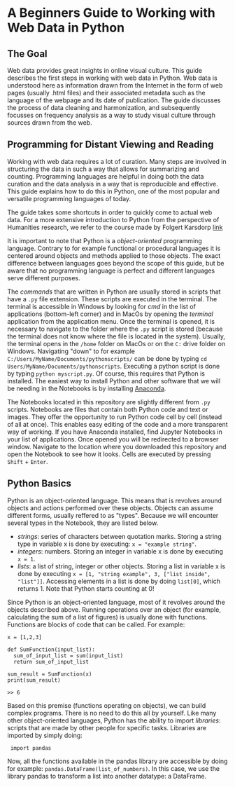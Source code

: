 # A Beginners Guide to Working with Web Data in Python

## The Goal
Web data provides great insights in online visual culture. This guide describes the first steps in working with web data in Python. Web data is understood here as information drawn from the Internet in the form of web pages (usually .html files) and their associated metadata such as the language of the webpage and its date of publication. The guide discusses the process of data cleaning and harmonization, and subsequently focusses on frequency analysis as a way to study visual culture through sources drawn from the web.

## Programming for Distant Viewing and Reading
Working with web data requires a lot of curation. Many steps are involved in structuring the data in such a way that allows for summarizing and counting. Programming languages are helpful in doing both the data curation and the data analysis in a way that is reproducible and effective. This guide explains how to do this in Python, one of the most popular and versatile programming languages of today.

The guide takes some shortcuts in order to quickly come to actual web data. For a more extensive introduction to Python from the perspective of Humanities research, we refer to the course made by Folgert Karsdorp [link](https://www.karsdorp.io/python-course/)

It is important to note that Python is a _object-oriented_ programming language. Contrary to for example functional or procedural languages it is centered around objects and methods applied to those objects. The exact difference between languages goes beyond the scope of this guide, but be aware that no programming language is perfect and different languages serve different purposes.

The _commands_ that are written in Python are usually stored in scripts that have a ```.py``` file extension. These scripts are executed in the terminal. The terminal is accessible in Windows by looking for _cmd_ in the list of applications (bottom-left corner) and in MacOs by opening the _terminal_ application from the application menu. Once the terminal is opened, it is necessary to navigate to the folder where the ```.py``` script is stored (because the terminal does not know where the file is located in the system). Usually, the terminal opens in the ```/home``` folder on MacOs or on the ```C:``` drive folder on Windows. Navigating "down" to for example ```C:/Users/MyName/Documents/pythonscripts/``` can be done by typing ``cd Users/MyName/Documents/pythonscripts``. Executing a python script is done by typing ```python myscript.py```. Of course, this requires that Python is installed. The easiest way to install Python and other software that we will be needing in the Notebooks is by installing [Anaconda](https://www.anaconda.com/products/individual).

The Notebooks located in this repository are slightly different from ```.py``` scripts. Notebooks are files that contain both Python code and text or images. They offer the opportunity to run Python code cell by cell (instead of all at once). This enables easy editing of the code and a more transparent way of working. If you have Anaconda installed, find Jupyter Notebooks in your list of applications. Once opened you will be redirected to a browser window. Navigate to the location where you downloaded this repository and open the Notebook to see how it looks. Cells are executed by pressing ```Shift``` + ```Enter```.


## Python Basics 
Python is an object-oriented language. This means that is revolves around objects and actions performed over these objects. Objects can assume different forms, usually reffered to as "types". Because we will encounter several types in the Notebook, they are listed below. 

- *strings*: series of characters between quotation marks. Storing a string type in variable x is done by executing: ```x = "example string"```. 
- *integers*: numbers. Storing an integer in variable x is done by executing ```x = 1```.
- *lists*: a list of string, integer or other objects. Storing a list in variable x is done by executing ```x = [1, "string example", 3, ["list inside", "list"]]```. Accessing elements in a list is done by doing ```list[0]```, which returns 1. Note that Python starts counting at 0!

Since Python is an object-oriented language, most of it revolves around the objects described above. Running operations over an object (for example, calculating the sum of a list of figures) is usually done with functions. Functions are blocks of code that can be called. For example:

```
x = [1,2,3]

def SumFunction(input_list):
  sum_of_input_list = sum(input_list)
  return sum_of_input_list
  
sum_result = SumFunction(x)
print(sum_result)

>> 6

```

Based on this premise (functions operating on objects), we can build complex programs. There is no need to do this all by yourself. Like many other object-oriented languages, Python has the ability to import _libraries_: scripts that are made by other people for specific tasks. Libraries are imported by simply doing:

``` import pandas```

Now, all the functions available in the pandas library are accessible by doing for example: ``` pandas.DataFrame(list_of_numbers) ```. In this case, we use the library pandas to transform a list into another datatype: a DataFrame.

